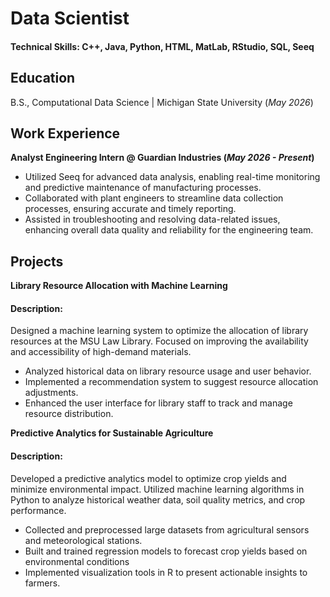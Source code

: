# Data Scientist  

#### Technical Skills: C++, Java, Python, HTML, MatLab, RStudio, SQL, Seeq

## Education
B.S., Computational Data Science | Michigan State University (_May 2026_) 

## Work Experience
**Analyst Engineering Intern @ Guardian Industries (_May 2026 - Present_)**
- Utilized Seeq for advanced data analysis, enabling real-time monitoring and predictive maintenance of manufacturing processes.
- Collaborated with plant engineers to streamline data collection processes, ensuring accurate and timely reporting.
- Assisted in troubleshooting and resolving data-related issues, enhancing overall data quality and reliability for the engineering team.

## Projects
**Library Resource Allocation with Machine Learning**
#### Description:
Designed a machine learning system to optimize the allocation of library resources at the MSU Law Library. Focused on improving the availability and accessibility of high-demand materials.
- Analyzed historical data on library resource usage and user behavior.
- Implemented a recommendation system to suggest resource allocation adjustments.
- Enhanced the user interface for library staff to track and manage resource distribution.

**Predictive Analytics for Sustainable Agriculture**
#### Description:
Developed a predictive analytics model to optimize crop yields and minimize environmental impact. Utilized machine learning algorithms in Python to analyze historical weather data, soil quality metrics, and crop performance.
- Collected and preprocessed large datasets from agricultural sensors and meteorological stations.
- Built and trained regression models to forecast crop yields based on environmental conditions
- Implemented visualization tools in R to present actionable insights to farmers.
